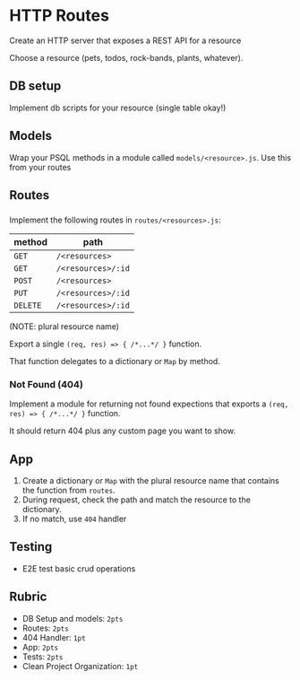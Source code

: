 HTTP Routes
======

Create an HTTP server that exposes a REST API for a resource

Choose a resource (pets, todos, rock-bands, plants, whatever).

## DB setup

Implement db scripts for your resource (single table okay!)

## Models

Wrap your PSQL methods in a module called `models/<resource>.js`. Use this from your routes

## Routes

### <resource>

Implement the following routes in `routes/<resources>.js`:

method | path
---|---
`GET` |     `/<resources>`
`GET` |     `/<resources>/:id`
`POST` |    `/<resources>`
`PUT` |     `/<resources>/:id`
`DELETE` |  `/<resources>/:id`

(NOTE: plural resource name)

Export a single `(req, res) => { /*...*/ }` function.

That function delegates to a dictionary or `Map` by method.

### Not Found (404)

Implement a module for returning not found expections that exports a `(req, res) => { /*...*/ }` function.

It should return 404 plus any custom page you want to show.

## App

1. Create a dictionary or `Map` with the plural resource name that contains the function from `routes`.
1. During request, check the path and match the resource to the dictionary.
1. If no match, use `404` handler

## Testing

* E2E test basic crud operations

## Rubric

* DB Setup and models: `2pts`
* Routes: `2pts`
* 404 Handler: `1pt`
* App: `2pts`
* Tests: `2pts`
* Clean Project Organization: `1pt`
